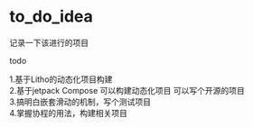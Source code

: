 # to_do_idea
记录一下该进行的项目


todo

1.基于Litho的动态化项目构建  
2.基于jetpack Compose 可以构建动态化项目 可以写个开源的项目  
3.搞明白嵌套滑动的机制，写个测试项目  
4.掌握协程的用法，构建相关项目  

